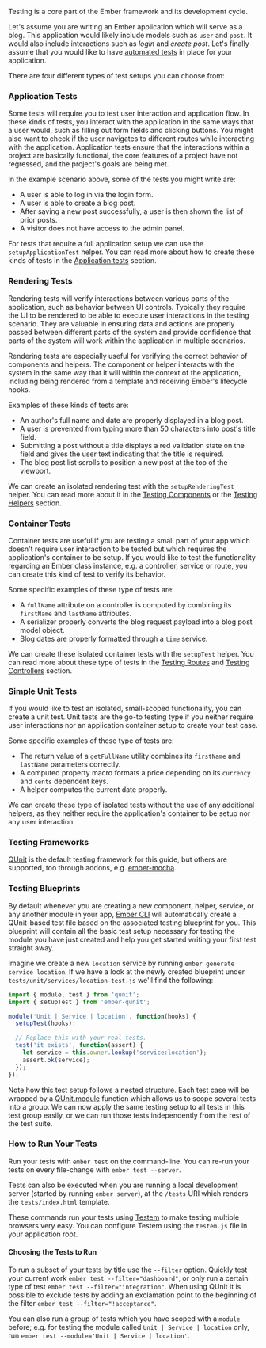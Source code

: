 Testing is a core part of the Ember framework and its development cycle.

Let's assume you are writing an Ember application which will serve as a blog.
This application would likely include models such as `user` and `post`.
It would also include interactions such as _login_ and _create post_.
Let's finally assume that you would like to have [automated tests] in place for your application.

There are four different types of test setups you can choose from:

### Application Tests

Some tests will require you to test user interaction and application flow.
In these kinds of tests, you interact with the application in the same ways that a user would, such as filling out form fields and clicking buttons. You might also want to check if the user navigates to different routes while interacting with the application.
Application tests ensure that the interactions within a project are basically functional, the core features of a project have not regressed, and the project's goals are being met.

In the example scenario above, some of the tests you might write are:

* A user is able to log in via the login form.
* A user is able to create a blog post.
* After saving a new post successfully, a user is then shown the list of prior posts.
* A visitor does not have access to the admin panel.

For tests that require a full application setup we can use the `setupApplicationTest` helper.
You can read more about how to create these kinds of tests in the [Application tests] section.

### Rendering Tests

Rendering tests will verify interactions between various parts of the application,
such as behavior between UI controls.
Typically they require the UI to be rendered to be able to execute user interactions in the testing scenario.
They are valuable in ensuring data and actions are properly passed between different parts of the system
and provide confidence that parts of the system will work within the application in multiple scenarios.

Rendering tests are especially useful for verifying the correct behavior of components and helpers.
The component or helper interacts with the system in the same way that it will within the context of the application,
including being rendered from a template and receiving Ember's lifecycle hooks.

Examples of these kinds of tests are:

* An author's full name and date are properly displayed in a blog post.
* A user is prevented from typing more than 50 characters into post's title field.
* Submitting a post without a title displays a red validation state on the field and gives the user text indicating that the title is required.
* The blog post list scrolls to position a new post at the top of the viewport.

We can create an isolated rendering test with the `setupRenderingTest` helper.
You can read more about it in the [Testing Components] or the [Testing Helpers] section.

### Container Tests

Container tests are useful if you are testing a small part of your app which doesn't require user interaction to be tested
but which requires the application's container to be setup.
If you would like to test the functionality regarding an Ember class instance,
e.g. a controller, service or route, you can create this kind of test to verify its behavior.

Some specific examples of these type of tests are:

* A `fullName` attribute on a controller is computed by combining its `firstName` and `lastName` attributes.
* A serializer properly converts the blog request payload into a blog post model object.
* Blog dates are properly formatted through a `time` service.

We can create these isolated container tests with the `setupTest` helper.
You can read more about these type of tests in the [Testing Routes] and [Testing Controllers] section.

### Simple Unit Tests

If you would like to test an isolated, small-scoped functionality, you can create a unit test.
Unit tests are the go-to testing type if you neither require user interactions nor an application container setup to create your test case.

Some specific examples of these type of tests are:

* The return value of a `getFullName` utility combines its `firstName` and `lastName` parameters correctly.
* A computed property macro formats a price depending on its `currency` and `cents` dependent keys.
* A helper computes the current date properly.

We can create these type of isolated tests without the use of any additional helpers,
as they neither require the application's container to be setup nor any user interaction.

### Testing Frameworks

[QUnit] is the default testing framework for this guide, but others are supported, too through addons, e.g. [ember-mocha](https://github.com/emberjs/ember-mocha).

### Testing Blueprints

By default whenever you are creating a new component, helper, service, or any another module in your app,
[Ember CLI](https://ember-cli.com/generators-and-blueprints) will automatically create a QUnit-based test file
based on the associated testing blueprint for you.
This blueprint will contain all the basic test setup necessary for testing the module you have just created
and help you get started writing your first test straight away.

Imagine we create a new `location` service by running `ember generate service location`.
If we have a look at the newly created blueprint under `tests/unit/services/location-test.js` we'll find the following:

```tests/unit/models/some-thing-test.js
import { module, test } from 'qunit';
import { setupTest } from 'ember-qunit';

module('Unit | Service | location', function(hooks) {
  setupTest(hooks);

  // Replace this with your real tests.
  test('it exists', function(assert) {
    let service = this.owner.lookup('service:location');
    assert.ok(service);
  });
});
```

Note how this test setup follows a nested structure.
Each test case will be wrapped by a [QUnit.module](https://api.qunitjs.com/QUnit/module) function
which allows us to scope several tests into a group.
We can now apply the same testing setup to all tests in this test group easily,
or we can run those tests independently from the rest of the test suite.

### How to Run Your Tests

Run your tests with `ember test` on the command-line. You can re-run your tests on every file-change with `ember test --server`.

Tests can also be executed when you are running a local development server (started by running `ember server`),
at the `/tests` URI which renders the `tests/index.html` template.

These commands run your tests using [Testem] to make testing multiple browsers very easy.
You can configure Testem using the `testem.js` file in your application root.

#### Choosing the Tests to Run

To run a subset of your tests by title use the `--filter` option.
Quickly test your current work `ember test --filter="dashboard"`, or only run a certain type of test `ember test --filter="integration"`.
When using QUnit it is possible to exclude tests by adding an exclamation point to the beginning of the filter `ember test --filter="!acceptance"`.

You can also run a group of tests which you have scoped with a `module` before; e.g. for testing the module called `Unit | Service | location` only,
run `ember test --module='Unit | Service | location'`.

[automated tests]: http://en.wikipedia.org/wiki/Test_automation
[QUnit]: http://qunitjs.com/
[Testem]: https://github.com/airportyh/testem
[Application tests]: ./acceptance
[Testing Basics]: ./unit-testing-basics
[Testing Components]: ./testing-components
[Testing Controllers]: ./testing-controllers
[Testing Routes]: ./testing-routes
[Testing Helpers]: ./testing-helpers
